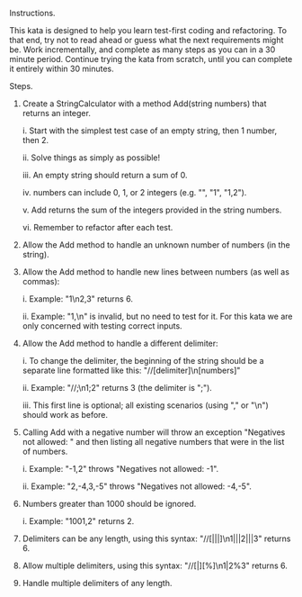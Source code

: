 Instructions.

This kata is designed to help you learn test-first coding and refactoring. To that end, try not to read
ahead or guess what the next requirements might be. Work incrementally, and complete as many
steps as you can in a 30 minute period. Continue trying the kata from scratch, until you can complete
it entirely within 30 minutes.

Steps.

1. Create a StringCalculator with a method Add(string numbers) that returns an integer.

   i. Start with the simplest test case of an empty string, then 1 number, then 2.

   ii. Solve things as simply as possible!

   iii. An empty string should return a sum of 0.

   iv. numbers can include 0, 1, or 2 integers (e.g. &quot;&quot;, &quot;1&quot;, &quot;1,2&quot;).

   v. Add returns the sum of the integers provided in the string numbers.

   vi. Remember to refactor after each test.

2. Allow the Add method to handle an unknown number of numbers (in the string).
3. Allow the Add method to handle new lines between numbers (as well as commas):

   i. Example: &quot;1\n2,3&quot; returns 6.

   ii. Example: &quot;1,\n&quot; is invalid, but no need to test for it. For this kata we are only
   concerned with testing correct inputs.

4. Allow the Add method to handle a different delimiter:

   i. To change the delimiter, the beginning of the string should be a separate line
   formatted like this: &quot;//[delimiter]\n[numbers]&quot;

   ii. Example: &quot;//;\n1;2&quot; returns 3 (the delimiter is &quot;;&quot;).

   iii. This first line is optional; all existing scenarios (using &quot;,&quot; or &quot;\n&quot;) should work as
   before.

5. Calling Add with a negative number will throw an exception &quot;Negatives not allowed: &quot; and
   then listing all negative numbers that were in the list of numbers.

   i. Example: &quot;-1,2&quot; throws &quot;Negatives not allowed: -1&quot;.

   ii. Example: &quot;2,-4,3,-5&quot; throws &quot;Negatives not allowed: -4,-5&quot;.

6. Numbers greater than 1000 should be ignored.

   i. Example: &quot;1001,2&quot; returns 2.
7. Delimiters can be any length, using this syntax: &quot;//[|||]\n1|||2|||3&quot; returns 6.

8. Allow multiple delimiters, using this syntax: &quot;//[|][%]\n1|2%3&quot; returns 6.

9. Handle multiple delimiters of any length.